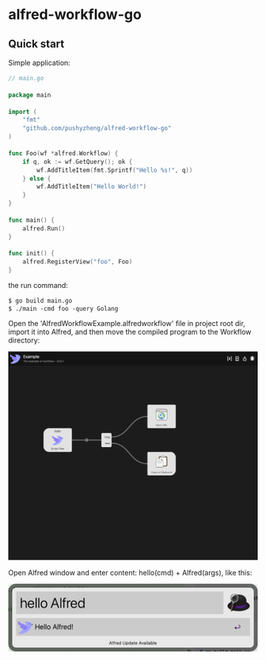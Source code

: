 # alfred-workflow-go

## Quick start

Simple application:

```go
// main.go

package main

import (
	"fmt"
	"github.com/pushyzheng/alfred-workflow-go"
)

func Foo(wf *alfred.Workflow) {
	if q, ok := wf.GetQuery(); ok {
		wf.AddTitleItem(fmt.Sprintf("Hello %s!", q))
	} else {
		wf.AddTitleItem("Hello World!")
	}
}

func main() {
	alfred.Run()
}

func init() {
	alfred.RegisterView("foo", Foo)
}

```

the run command:

```shell
$ go build main.go
$ ./main -cmd foo -query Golang
```

Open the 'AlfredWorkflowExample.alfredworkflow' file in project root dir, import it into Alfred, and then move the
compiled program to the Workflow directory:

![](./images/2023-02-21-19-53-30.png)

Open Alfred window and enter content: hello(cmd) + Alfred(args), like this:

![](./images/2023-02-21-19-55-23.png)
